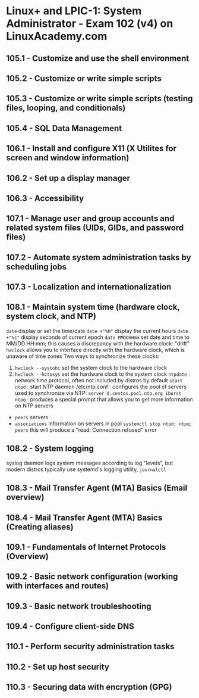 # Linux+ and LPIC-1: System Administrator - Exam 102 (v4) on LinuxAcademy.com
## 105.1 - Customize and use the shell environment
## 105.2 - Customize or write simple scripts
## 105.3 - Customize or write simple scripts (testing files, looping, and conditionals)
## 105.4 - SQL Data Management
## 106.1 - Install and configure X11 (X Utilites for screen and window information)
## 106.2 - Set up a display manager
## 106.3 - Accessibility
## 107.1 - Manage user and group accounts and related system files (UIDs, GIDs, and password files)
## 107.2 - Automate system administration tasks by scheduling jobs
## 107.3 - Localization and internationalization
## 108.1 - Maintain system time (hardware clock, system clock, and NTP)
`date` display or set the time/date
`date +"%H"` display the current hours
`date +"%s"` display seconds of current epoch
`date MMDDHHmm` set date and time to MM/DD HH:mm; this causes a discrepancy with the hardware clock: "drift"
`hwclock` allows you to interface directly with the hardware clock, which is unaware of time zones
Two ways to synchronize these clocks:
  1. `hwclock --systohc` set the system clock to the hardware clock
  2. `hwclock --hctosys` set the hardware clock to the system clock
`ntpdate` : network time protocol, often not included by distros by default
`start ntpd` : start NTP daemon
/etc/ntp.conf : configures the pool of servers used to synchronize via NTP: `server 0.centos.pool.ntp.org iburst`
`ntpq` : produces a special prompt that allows you to get more information on NTP servers
  - `peers` servers
  - `associations` information on servers in pool
`systemctl stop ntpd; ntpq; peers` this will produce a "read: Connection refused" error
## 108.2 - System logging
syslog daemon logs system messages according to log "levels", but modern distros typically use systemd's logging utility, `journalctl`

## 108.3 - Mail Transfer Agent (MTA) Basics (Email overview)
## 108.4 - Mail Transfer Agent (MTA) Basics (Creating aliases)
## 109.1 - Fundamentals of Internet Protocols (Overview)
## 109.2 - Basic network configuration (working with interfaces and routes)
## 109.3 - Basic network troubleshooting
## 109.4 - Configure client-side DNS
## 110.1 - Perform security administration tasks
## 110.2 - Set up host security
## 110.3 - Securing data with encryption (GPG)


